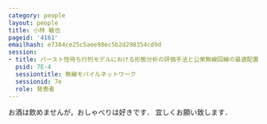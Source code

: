 ```yaml
---
category: people
layout: people
title: 小林 敏也
pageid: '4161'
emailhash: e7384ce25c5aee98ec5b2d298354cd9d
session:
- title: バースト性待ち行列モデルにおける形態分析の評価手法と公衆無線回線の最適配置の提案
  psid: 7E-4
  sessiontitle: 無線モバイルネットワーク
  sessionid: 7e
  role: 発表者
---
```

お酒は飲めませんが，おしゃべりは好きです．
宜しくお願い致します．